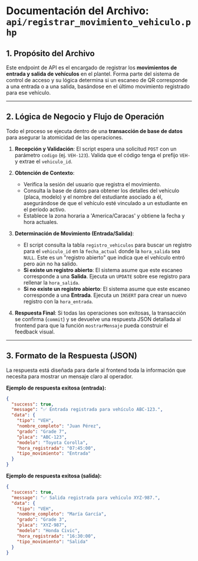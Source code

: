 # Documentación del Archivo: `api/registrar_movimiento_vehiculo.php`

## 1. Propósito del Archivo

Este endpoint de API es el encargado de registrar los **movimientos de entrada y salida de vehículos** en el plantel. Forma parte del sistema de control de acceso y su lógica determina si un escaneo de QR corresponde a una entrada o a una salida, basándose en el último movimiento registrado para ese vehículo.

---

## 2. Lógica de Negocio y Flujo de Operación

Todo el proceso se ejecuta dentro de una **transacción de base de datos** para asegurar la atomicidad de las operaciones.

1.  **Recepción y Validación**: El script espera una solicitud `POST` con un parámetro `codigo` (ej. `VEH-123`). Valida que el código tenga el prefijo `VEH-` y extrae el `vehiculo_id`.

2.  **Obtención de Contexto**: 
    *   Verifica la sesión del usuario que registra el movimiento.
    *   Consulta la base de datos para obtener los detalles del vehículo (placa, modelo) y el nombre del estudiante asociado a él, asegurándose de que el vehículo esté vinculado a un estudiante en el período activo.
    *   Establece la zona horaria a 'America/Caracas' y obtiene la fecha y hora actuales.

3.  **Determinación de Movimiento (Entrada/Salida)**: 
    *   El script consulta la tabla `registro_vehiculos` para buscar un registro para el `vehiculo_id` en la `fecha_actual` donde la `hora_salida` sea `NULL`. Este es un "registro abierto" que indica que el vehículo entró pero aún no ha salido.
    *   **Si existe un registro abierto**: El sistema asume que este escaneo corresponde a una **Salida**. Ejecuta un `UPDATE` sobre ese registro para rellenar la `hora_salida`.
    *   **Si no existe un registro abierto**: El sistema asume que este escaneo corresponde a una **Entrada**. Ejecuta un `INSERT` para crear un nuevo registro con la `hora_entrada`.

4.  **Respuesta Final**: Si todas las operaciones son exitosas, la transacción se confirma (`commit`) y se devuelve una respuesta JSON detallada al frontend para que la función `mostrarMensaje` pueda construir el feedback visual.

---

## 3. Formato de la Respuesta (JSON)

La respuesta está diseñada para darle al frontend toda la información que necesita para mostrar un mensaje claro al operador.

**Ejemplo de respuesta exitosa (entrada):**
```json
{
  "success": true,
  "message": "✅ Entrada registrada para vehículo ABC-123.",
  "data": {
    "tipo": "VEH",
    "nombre_completo": "Juan Pérez",
    "grado": "Grade 7",
    "placa": "ABC-123",
    "modelo": "Toyota Corolla",
    "hora_registrada": "07:45:00",
    "tipo_movimiento": "Entrada"
  }
}
```

**Ejemplo de respuesta exitosa (salida):**
```json
{
  "success": true,
  "message": "✅ Salida registrada para vehículo XYZ-987.",
  "data": {
    "tipo": "VEH",
    "nombre_completo": "María García",
    "grado": "Grade 3",
    "placa": "XYZ-987",
    "modelo": "Honda Civic",
    "hora_registrada": "16:30:00",
    "tipo_movimiento": "Salida"
  }
}
```
